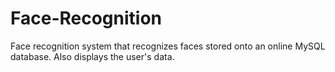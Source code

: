 # Face-Recognition
Face recognition system that recognizes faces stored onto an online MySQL database. Also displays the user's data.
